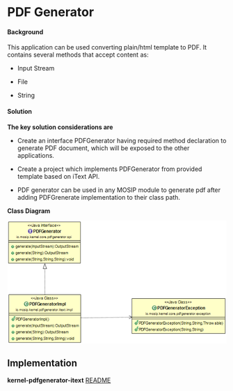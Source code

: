 ﻿# PDF Generator

#### Background

This application can be used converting plain/html template to PDF. It contains several methods that accept content as:

- Input Stream


- File


- String


#### Solution



**The key solution considerations are**


- Create an interface PDFGenerator having required method declaration to generate PDF document, which will be exposed to the other applications.


- Create a project which implements PDFGenerator from provided template based on iText API.


- PDF generator can be used in any MOSIP module to generate pdf after adding PDFGrenerate implementation to their class path.



**Class Diagram**


![Class Diagram](_images/kernel-pdfgenerator-cd.png)


## Implementation


**kernel-pdfgenerator-itext** [README](../../../kernel/kernel-pdfgenerator-itext/README.md)